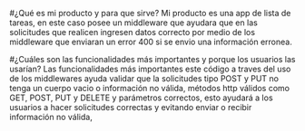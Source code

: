 #¿Qué es mi producto y para que sirve?
Mi producto es una app de lista de tareas, en este caso posee un middleware que ayudara que en las solicitudes que realicen ingresen datos correcto por medio de los middleware que enviaran un error 400 si se envio una información erronea.

#¿Cuáles son las funcionalidades más importantes y porque los usuarios las usarían?
Las funcionalidades más importantes este código a traves del uso de los middlewares ayuda validar que la solicitudes tipo POST y PUT no tenga un cuerpo vacio o información no válida, métodos http válidos como GET, POST, PUT y DELETE y parámetros correctos, esto ayudará a los usuarios a hacer solicitudes correctas y evitando enviar o recibir información no válida,